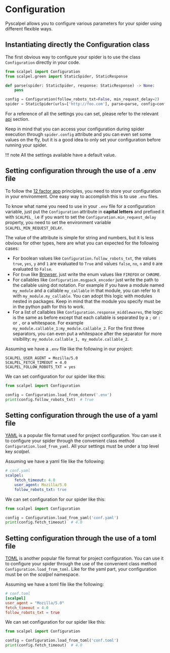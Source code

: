 # Configuration

Pyscalpel allows you to configure various parameters for your spider using different flexible ways.

## Instantiating directly the Configuration class

The first obvious way to configure your spider is to use the class `Configuration` directly in your code.

```python
from scalpel import Configuration
from scalpel.green import StaticSpider, StaticResponse

def parse(spider: StaticSpider, response: StaticResponse) -> None:
    pass

config = Configuration(follow_robots_txt=False, min_request_delay=2)
spider = StaticSpider(urls=['http://foo.com'], parse=parse, config=config)
```

For a reference of all the settings you can set, please refer to the relevant [api](api.md#configuration) section.

Keep in mind that you can access your configuration during spider execution through `spider.config` attribute and you can even
set some values on the fly, but it is a good idea to only set your configuration before running your spider.

!!! note
    All the settings available have a default value.

## Setting configuration through the use of a .env file

To follow the [12 factor app](https://12factor.net/config) principles, you need to store your configuration in your
environment. One easy way to accomplish this is to use `.env` files.

To know what name you need to use in your `.env` file for a configuration variable, just put the `Configuration`
attribute in **capital letters** and prefixed it with `SCALPEL_` i.e if you want to set the
`Configuration.min_request_delay` property, you need to set the environment variable `SCALPEL_MIN_REQUEST_DELAY`.

The value of the attribute is simple for string and numbers, but it is less obvious for other types, here are what
you can expected for the following cases:

- For boolean values like `Configuration.follow_robots_txt`, the values `true`, `yes`, `y` and `1` are evaluated to
`True` and values `false`, `no`, `n` and `0` are evaluated to `False`.
- For `Enum` like [Browser](api.md#browser), just write the enum values like `FIREFOX` or `CHROME`.
- For callables like `Configuration.msgpack_encoder` just write the path to the callable using dot notation. For example
if you have a module named `my_module` and a callable `my_callable` in that module, you can refer to it with
`my_module.my_callable`. You can adopt this logic with modules nested in packages. Keep in mind that the module you
specify must be in the python path for this to work.
- For a list of callables like `Configuration.response_middlewares`, the logic is the same as before except that each
callable is separated by a `;` or `:` or `,` or a whitespace. For example `my_module.callable_1:my_module.callable_2`.
For the first three separators, you can even put a whitespace after the separator for more visibility:
`my_module.callable_1, my_module.callable_2`.

Assuming we have a `.env` file like the following in our project:

```.env
SCALPEL_USER_AGENT = Mozilla/5.0
SCALPEL_FETCH_TIMEOUT = 4.0
SCALPEL_FOLLOW_ROBOTS_TXT = yes
```

We can set configuration for our spider like this:

```python
from scalpel import Configuration

config = Configuration.load_from_dotenv('.env')
print(config.follow_robots_txt)  # True
```

## Setting configuration through the use of a yaml file

[YAML](https://en.wikipedia.org/wiki/YAML) is a popular file format used for project configuration. You can use it to
configure your spider through the convenient class method `Configuration.load_from_yaml`. All your settings must be under
a top level key *scalpel*.

Assuming we have a yaml file like the following:

```yaml
# conf.yaml
scalpel:
    fetch_timeout: 4.0
    user_agent: Mozilla/5.0
    follow_robots_txt: true
```

We can set configuration for our spider like this:

```python
from scalpel import Configuration

config = Configuration.load_from_yaml('conf.yaml')
print(config.fetch_timeout)  # 4.0
```

## Setting configuration through the use of a toml file

[TOML](https://en.wikipedia.org/wiki/TOML) is another popular file format for project configuration. You can use it to
configure your spider through the use of the convenient class method `Configuration.load_from_toml`. Like for the yaml
part, your configuration must be on the *scalpel* namespace.

Assuming we have a toml file like the following:

```toml
# conf.toml
[scalpel]
user_agent = "Mozilla/5.0"
fetch_timeout = 4.0
follow_robots_txt = true
```

We can set configuration for our spider like this:

```python
from scalpel import Configuration

config = Configuration.load_from_toml('conf.toml')
print(config.fetch_timeout)  # 4.0
```
